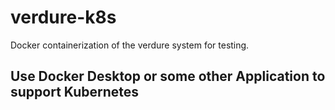 # verdure-k8s

Docker containerization of the verdure system for testing.

## Use Docker Desktop or some other Application to support Kubernetes
